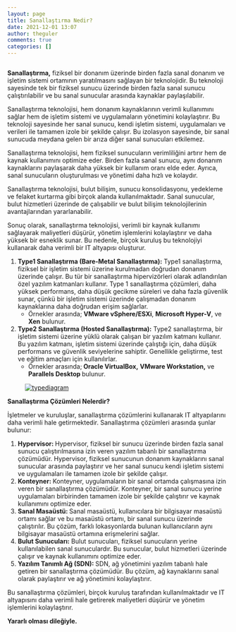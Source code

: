 ```yaml
---
layout: page
title: Sanallaştırma Nedir?
date: 2021-12-01 13:07
author: theguler
comments: true
categories: []
---
```

<!-- wp:image {"id":262,"sizeSlug":"medium","linkDestination":"none","className":"is-resized is-style-default"} -->
<figure class="wp-block-image size-medium is-resized is-style-default"><img src="https://theguler.wordpress.com/wp-content/uploads/2021/12/sanallastirma.jpeg?w=300" alt="" class="wp-image-262" /></figure>
<!-- /wp:image -->

<!-- wp:paragraph -->
<p><strong>Sanallaştırma,</strong> fiziksel bir donanım üzerinde birden fazla sanal donanım ve işletim sistemi ortamının yaratılmasını sağlayan bir teknolojidir. Bu teknoloji sayesinde tek bir fiziksel sunucu üzerinde birden fazla sanal sunucu çalıştırılabilir ve bu sanal sunucular arasında kaynaklar paylaşılabilir.</p>
<!-- /wp:paragraph -->

<!-- wp:paragraph -->
<p>Sanallaştırma teknolojisi, hem donanım kaynaklarının verimli kullanımını sağlar hem de işletim sistemi ve uygulamaların yönetimini kolaylaştırır. Bu teknoloji sayesinde her sanal sunucu, kendi işletim sistemi, uygulamaları ve verileri ile tamamen izole bir şekilde çalışır. Bu izolasyon sayesinde, bir sanal sunucuda meydana gelen bir arıza diğer sanal sunucuları etkilemez.</p>
<!-- /wp:paragraph -->

<!-- wp:paragraph -->
<p>Sanallaştırma teknolojisi, hem fiziksel sunucuların verimliliğini artırır hem de kaynak kullanımını optimize eder. Birden fazla sanal sunucu, aynı donanım kaynaklarını paylaşarak daha yüksek bir kullanım oranı elde eder. Ayrıca, sanal sunucuların oluşturulması ve yönetimi daha hızlı ve kolaydır.</p>
<!-- /wp:paragraph -->

<!-- wp:paragraph -->
<p>Sanallaştırma teknolojisi, bulut bilişim, sunucu konsolidasyonu, yedekleme ve felaket kurtarma gibi birçok alanda kullanılmaktadır. Sanal sunucular, bulut hizmetleri üzerinde de çalışabilir ve bulut bilişim teknolojilerinin avantajlarından yararlanabilir.</p>
<!-- /wp:paragraph -->

<!-- wp:paragraph -->
<p>Sonuç olarak, sanallaştırma teknolojisi, verimli bir kaynak kullanımı sağlayarak maliyetleri düşürür, yönetim işlemlerini kolaylaştırır ve daha yüksek bir esneklik sunar. Bu nedenle, birçok kuruluş bu teknolojiyi kullanarak daha verimli bir IT altyapısı oluşturur.</p>
<!-- /wp:paragraph -->

<!-- wp:list {"ordered":true} -->
<ol><!-- wp:list-item -->
<li><strong>Type1 Sanallaştırma (Bare-Metal Sanallaştırma):</strong> Type1 sanallaştırma, fiziksel bir işletim sistemi üzerine kurulmadan doğrudan donanım üzerinde çalışır. Bu tür bir sanallaştırma hipervizörleri olarak adlandırılan özel yazılım katmanları kullanır. Type 1 sanallaştırma çözümleri, daha yüksek performans, daha düşük gecikme süreleri ve daha fazla güvenlik sunar, çünkü bir işletim sistemi üzerinde çalışmadan donanım kaynaklarına daha doğrudan erişim sağlarlar. <!-- wp:list -->
<ul><!-- wp:list-item -->
<li>Örnekler arasında; <strong>VMware vSphere/ESXi</strong>, <strong>Microsoft Hyper-V</strong>, ve <strong>Xen</strong> bulunur.</li>
<!-- /wp:list-item --></ul>
<!-- /wp:list --></li>
<!-- /wp:list-item -->

<!-- wp:list-item -->
<li><strong>Type2 Sanallaştırma (Hosted Sanallaştırma):</strong> Type2 sanallaştırma, bir işletim sistemi üzerine yüklü olarak çalışan bir yazılım katmanı kullanır. Bu yazılım katmanı, işletim sistemi üzerinde çalıştığı için, daha düşük performans ve güvenlik seviyelerine sahiptir. Genellikle geliştirme, test ve eğitim amaçları için kullanılırlar. <!-- wp:list -->
<ul><!-- wp:list-item -->
<li>Örnekler arasında;<strong> Oracle VirtualBox,</strong> <strong>VMware Workstation,</strong> ve <strong>Parallels Desktop </strong>bulunur.</li>
<!-- /wp:list-item --></ul>
<!-- /wp:list --></li>
<!-- /wp:list-item --></ol>
<!-- /wp:list -->

<!-- wp:image {"id":12,"linkDestination":"custom"} -->
<figure class="wp-block-image"><a href="https://kendaladiyaman.files.wordpress.com/2015/04/typediagram.png"><img src="https://kendaladiyaman.files.wordpress.com/2015/04/typediagram.png?w=300&amp;h=224" alt="typediagram" class="wp-image-12" /></a></figure>
<!-- /wp:image -->

<!-- wp:paragraph -->
<p><strong>Sanallaştırma Çözümleri Nelerdir?</strong></p>
<!-- /wp:paragraph -->

<!-- wp:paragraph -->
<p>İşletmeler ve kuruluşlar, sanallaştırma çözümlerini kullanarak IT altyapılarını daha verimli hale getirmektedir. Sanallaştırma çözümleri arasında şunlar bulunur:</p>
<!-- /wp:paragraph -->

<!-- wp:list {"ordered":true} -->
<ol><!-- wp:list-item -->
<li><strong>Hypervisor: </strong>Hypervisor, fiziksel bir sunucu üzerinde birden fazla sanal sunucu çalıştırılmasına izin veren yazılım tabanlı bir sanallaştırma çözümüdür. Hypervisor, fiziksel sunucunun donanım kaynaklarını sanal sunucular arasında paylaştırır ve her sanal sunucu kendi işletim sistemi ve uygulamaları ile tamamen izole bir şekilde çalışır.</li>
<!-- /wp:list-item -->

<!-- wp:list-item -->
<li><strong>Konteyner: </strong>Konteyner, uygulamaların bir sanal ortamda çalışmasına izin veren bir sanallaştırma çözümüdür. Konteyner, bir sanal sunucu yerine uygulamaları birbirinden tamamen izole bir şekilde çalıştırır ve kaynak kullanımını optimize eder.</li>
<!-- /wp:list-item -->

<!-- wp:list-item -->
<li><strong>Sanal Masaüstü: </strong>Sanal masaüstü, kullanıcılara bir bilgisayar masaüstü ortamı sağlar ve bu masaüstü ortamı, bir sanal sunucu üzerinde çalıştırılır. Bu çözüm, farklı lokasyonlarda bulunan kullanıcıların aynı bilgisayar masaüstü ortamına erişmelerini sağlar.</li>
<!-- /wp:list-item -->

<!-- wp:list-item -->
<li><strong>Bulut Sunucuları:</strong> Bulut sunucuları, fiziksel sunucuların yerine kullanılabilen sanal sunuculardır. Bu sunucular, bulut hizmetleri üzerinde çalışır ve kaynak kullanımını optimize eder.</li>
<!-- /wp:list-item -->

<!-- wp:list-item -->
<li><strong>Yazılım Tanımlı Ağ (SDN): </strong>SDN, ağ yönetimini yazılım tabanlı hale getiren bir sanallaştırma çözümüdür. Bu çözüm, ağ kaynaklarını sanal olarak paylaştırır ve ağ yönetimini kolaylaştırır.</li>
<!-- /wp:list-item --></ol>
<!-- /wp:list -->

<!-- wp:paragraph -->
<p>Bu sanallaştırma çözümleri, birçok kuruluş tarafından kullanılmaktadır ve IT altyapısını daha verimli hale getirerek maliyetleri düşürür ve yönetim işlemlerini kolaylaştırır.</p>
<!-- /wp:paragraph -->

<!-- wp:paragraph -->
<p><strong>Yararlı olması dileğiyle.</strong></p>
<!-- /wp:paragraph -->
